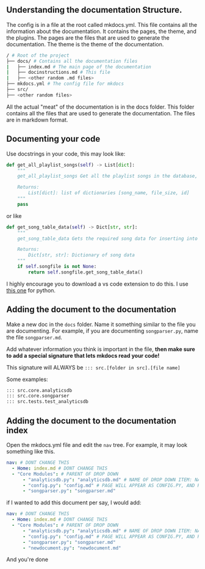 ## Understanding the documentation Structure.

The config is in a file at the root called mkdocs.yml. This file contains all the information about the documentation. It contains the pages, the theme, and the plugins. The pages are the files that are used to generate the documentation. The theme is the theme of the documentation. 

```bash
/ # Root of the project
├── docs/ # Contains all the documentation files
|   ├── index.md # The main page of the documentation
|   ├── docinstructions.md # This file
|   ├── <other random .md files>
├── mkdocs.yml # The config file for mkdocs
├── src/
├── <other random files>
```

All the actual "meat" of the documentation is in the docs folder. This folder contains all the files that are used to generate the documentation. The files are in markdown format.


## Documenting your code

Use docstrings in your code, this may look like:

```py
def get_all_playlist_songs(self) -> List[dict]:
    """
    get_all_playlist_songs Get all the playlist songs in the database, returns a list of dictionaries

    Returns:
        List[dict]: list of dictionaries [song_name, file_size, id]
    """
    pass
```

or like

```py
def get_song_table_data(self) -> Dict[str, str]:
    """
    get_song_table_data Gets the required song data for inserting into the database depending on the file

    Returns:
        Dict[str, str]: Dictionary of song data
    """         
    if self.songfile is not None:
        return self.songfile.get_song_table_data()
```

I highly encourage you to download a vs code extension to do this. I use [this one](https://marketplace.visualstudio.com/items?itemName=njpwerner.autodocstring) for python.

## Adding the document to the documentation

Make a new doc in the `docs` folder. Name it something similar to the file you are documenting. For example, if you are documenting `songparser.py`, name the file `songparser.md`.

Add whatever information you think is important in the file, **then make sure to add a special signature that lets mkdocs read your code!**

This signature will ALWAYS be `::: src.[folder in src].[file name]`

Some examples:

```md
::: src.core.analyticsdb
::: src.core.songparser
::: src.tests.test_analyticsdb
```

## Adding the document to the documentation index

Open the mkdocs.yml file and edit the `nav` tree. For example, it may look something like this.

```yml
nav: # DONT CHANGE THIS
  - Home: index.md # DONT CHANGE THIS
  - "Core Modules": # PARENT OF DROP DOWN
      - "analyticsdb.py": "analyticsdb.md" # NAME OF DROP DOWN ITEM: NAME OF DOCUMENT
      - "config.py": "config.md" # PAGE WILL APPEAR AS CONFIG.PY, AND RENDER DOCUMENT CONFIG.MD
      - "songparser.py": "songparser.md"
```

if I wanted to add this document per say, I would add:

```yml
nav: # DONT CHANGE THIS
  - Home: index.md # DONT CHANGE THIS
  - "Core Modules": # PARENT OF DROP DOWN
      - "analyticsdb.py": "analyticsdb.md" # NAME OF DROP DOWN ITEM: NAME OF DOCUMENT
      - "config.py": "config.md" # PAGE WILL APPEAR AS CONFIG.PY, AND RENDER DOCUMENT CONFIG.MD
      - "songparser.py": "songparser.md"
      - "newdocument.py": "newdocument.md"
```

And you're done